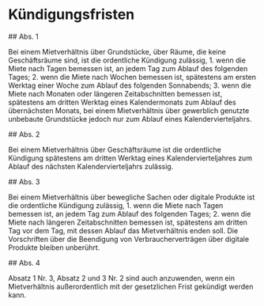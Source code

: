 # Kündigungsfristen



\#\# Abs. 1

 Bei einem Mietverhältnis über Grundstücke, über Räume, die keine Geschäftsräume sind, ist die ordentliche Kündigung zulässig,  1\.
 wenn die Miete nach Tagen bemessen ist, an jedem Tag zum Ablauf des folgenden Tages;
 2\.
 wenn die Miete nach Wochen bemessen ist, spätestens am ersten Werktag einer Woche zum Ablauf des folgenden Sonnabends;
 3\.
 wenn die Miete nach Monaten oder längeren Zeitabschnitten bemessen ist, spätestens am dritten Werktag eines Kalendermonats zum Ablauf des übernächsten Monats, bei einem Mietverhältnis über gewerblich genutzte unbebaute Grundstücke jedoch nur zum Ablauf eines Kalendervierteljahrs.


\#\# Abs. 2

 Bei einem Mietverhältnis über Geschäftsräume ist die ordentliche Kündigung spätestens am dritten Werktag eines Kalendervierteljahres zum Ablauf des nächsten Kalendervierteljahrs zulässig.

\#\# Abs. 3

 Bei einem Mietverhältnis über bewegliche Sachen oder digitale Produkte ist die ordentliche Kündigung zulässig,  1\.
 wenn die Miete nach Tagen bemessen ist, an jedem Tag zum Ablauf des folgenden Tages;
 2\.
 wenn die Miete nach längeren Zeitabschnitten bemessen ist, spätestens am dritten Tag vor dem Tag, mit dessen Ablauf das Mietverhältnis enden soll.
Die Vorschriften über die Beendigung von Verbraucherverträgen über digitale Produkte bleiben unberührt.

\#\# Abs. 4

 Absatz 1 Nr. 3, Absatz 2 und 3 Nr. 2 sind auch anzuwenden, wenn ein Mietverhältnis außerordentlich mit der gesetzlichen Frist gekündigt werden kann. 

